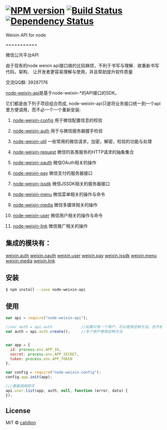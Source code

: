 #  [![NPM version][npm-image]][npm-url] [![Build Status][travis-image]][travis-url] [![Dependency Status][daviddm-image]][daviddm-url]

Weixin API for node

===========

微信公共平台API

由于现有的node weixin api接口做的比较麻烦，不利于书写与理解．故重新书写代码，架构．
让开发者更容易理解与使用，并且帮助提升软件质量

交流QQ群: 39287176

[node-weixin-api](https://github.com/node-weixin/node-weixin-api)是基于node-weixin-*的API接口的SDK。

 它们都是由下列子项目组合而成, node-weixin-api只是将业务接口统一到一个api里方便调用，而不必一个一个重新安装:

 1. [node-weixin-config](https://github.com/node-weixin/node-weixin-config)
    用于微信配置信息的校验

 2. [node-weixin-auth](https://github.com/node-weixin/node-weixin-auth)
    用于与微信服务器握手检验

 3. [node-weixin-util](https://github.com/node-weixin/node-weixin-util)
    一些常用的微信请求，加密，解密，检验的功能与处理

 4. [node-weixin-request](https://github.com/node-weixin/node-weixin-request)
    微信的各类服务的HTTP请求的抽象集合

 5. [node-weixin-oauth](https://github.com/node-weixin/node-weixin-oauth)
    微信OAuth相关的操作

 6. [node-weixin-pay](https://github.com/node-weixin/node-weixin-pay)
    微信支付的服务器接口

 7. [node-weixin-jssdk](https://github.com/node-weixin/node-weixin-jssdk)
    微信JSSDK相关的服务器接口

 8. [node-weixin-menu](https://github.com/node-weixin/node-weixin-menu)
    微信菜单相关的操作与命令

 9. [node-weixin-media](https://github.com/node-weixin/node-weixin-media)
    微信多媒体相关的操作
    
 10. [node-weixin-user](https://github.com/node-weixin/node-weixin-user)
    微信用户相关的操作与命令

 11. [node-weixin-link](https://github.com/node-weixin/node-weixin-link)
    微信推广相关的操作
    
## 集成的模块有：

  [weixin.auth](https://github.com/node-weixin/node-weixin-auth)
  [weixin.oauth](https://github.com/node-weixin/node-weixin-oauth)
  [weixin.user](https://github.com/node-weixin/node-weixin-user)
  [weixin.pay](https://github.com/node-weixin/node-weixin-pay)
  [weixin.jssdk](https://github.com/node-weixin/node-weixin-jssdk)
  [weixin.menu](https://github.com/node-weixin/node-weixin-menu)
  [weixin.media](https://github.com/node-weixin/node-weixin-media)
  [weixin.link](https://github.com/node-weixin/node-weixin-link)
  
  
## 安装

```sh
$ npm install --save node-weixin-api
```

## 使用


```js
var api = require("node-weixin-api");

//var auth = api.auth             //如果只有一个用户，可以使用这种方法，但不推荐
var auth = api.auth.create();     //多个用户使用这种方法


var app = {
  id: process.env.APP_ID,
  secret: process.env.APP_SECRET,
  token: process.env.APP_TOKEN
};

var config = require("node-weixin-config");
config.app.init(app);

///直接调用即可
api.user.list(app, auth, null, function (error, data) {
});
```


## License

MIT © [calidion](blog.3gcnbeta.com)


[npm-image]: https://badge.fury.io/js/node-weixin-api.svg
[npm-url]: https://npmjs.org/package/node-weixin-api
[travis-image]: https://travis-ci.org/node-weixin/node-weixin-api.svg?branch=master
[travis-url]: https://travis-ci.org/node-weixin/node-weixin-api
[daviddm-image]: https://david-dm.org/node-weixin/node-weixin-api.svg?theme=shields.io
[daviddm-url]: https://david-dm.org/node-weixin/node-weixin-api
